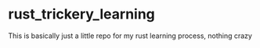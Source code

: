 # rust_trickery_learning
This is basically just a little repo for my rust learning process, nothing crazy
